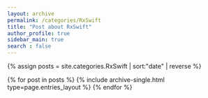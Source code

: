 ```yaml
---
layout: archive
permalink: /categories/RxSwift
title: "Post about RxSwift"
author_profile: true
sidebar_main: true
search : false
---
```


{% assign posts = site.categories.RxSwift | sort:"date" | reverse %}

{% for post in posts %}
  {% include archive-single.html type=page.entries_layout %}
{% endfor %}
